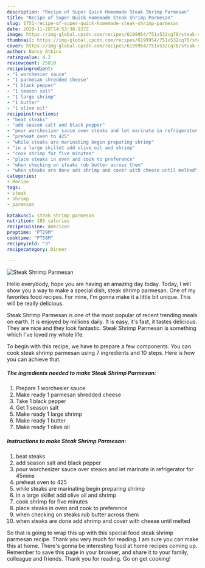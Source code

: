 ```yaml
---
description: "Recipe of Super Quick Homemade Steak Shrimp Parmesan"
title: "Recipe of Super Quick Homemade Steak Shrimp Parmesan"
slug: 1751-recipe-of-super-quick-homemade-steak-shrimp-parmesan
date: 2020-11-28T14:53:38.937Z
image: https://img-global.cpcdn.com/recipes/6199954/751x532cq70/steak-shrimp-parmesan-recipe-main-photo.jpg
thumbnail: https://img-global.cpcdn.com/recipes/6199954/751x532cq70/steak-shrimp-parmesan-recipe-main-photo.jpg
cover: https://img-global.cpcdn.com/recipes/6199954/751x532cq70/steak-shrimp-parmesan-recipe-main-photo.jpg
author: Nancy Atkins
ratingvalue: 4.2
reviewcount: 25810
recipeingredient:
- "1 worchesier sauce"
- "1 parmesan shredded cheese"
- "1 black pepper"
- "1 season salt"
- "1 large shrimp"
- "1 butter"
- "1 olive oil"
recipeinstructions:
- "beat steaks"
- "add season salt and black pepper"
- "pour worchesizer sauce over steaks and let marinate in refrigerator for 45mins"
- "preheat oven to 425"
- "while steaks are marinating begin preparing shrimp"
- "in a large skillet add olive oil and shrimp"
- "cook shrimp for five minutes"
- "place steaks in oven and cook to preference"
- "when checking on steaks rub butter across them"
- "when steaks are done add shrimp and cover with cheese until melted"
categories:
- Recipe
tags:
- steak
- shrimp
- parmesan

katakunci: steak shrimp parmesan 
nutrition: 185 calories
recipecuisine: American
preptime: "PT29M"
cooktime: "PT58M"
recipeyield: "3"
recipecategory: Dinner

---
```



![Steak Shrimp Parmesan](https://img-global.cpcdn.com/recipes/6199954/751x532cq70/steak-shrimp-parmesan-recipe-main-photo.jpg)

Hello everybody, hope you are having an amazing day today. Today, I will show you a way to make a special dish, steak shrimp parmesan. One of my favorites food recipes. For mine, I'm gonna make it a little bit unique. This will be really delicious.



Steak Shrimp Parmesan is one of the most popular of recent trending meals on earth. It is enjoyed by millions daily. It is easy, it's fast, it tastes delicious. They are nice and they look fantastic. Steak Shrimp Parmesan is something which I've loved my whole life.


To begin with this recipe, we have to prepare a few components. You can cook steak shrimp parmesan using 7 ingredients and 10 steps. Here is how you can achieve that.

<!--inarticleads1-->

##### The ingredients needed to make Steak Shrimp Parmesan:

1. Prepare 1 worchesier sauce
1. Make ready 1 parmesan shredded cheese
1. Take 1 black pepper
1. Get 1 season salt
1. Make ready 1 large shrimp
1. Make ready 1 butter
1. Make ready 1 olive oil




<!--inarticleads2-->

##### Instructions to make Steak Shrimp Parmesan:

1. beat steaks
1. add season salt and black pepper
1. pour worchesizer sauce over steaks and let marinate in refrigerator for 45mins
1. preheat oven to 425
1. while steaks are marinating begin preparing shrimp
1. in a large skillet add olive oil and shrimp
1. cook shrimp for five minutes
1. place steaks in oven and cook to preference
1. when checking on steaks rub butter across them
1. when steaks are done add shrimp and cover with cheese until melted




So that is going to wrap this up with this special food steak shrimp parmesan recipe. Thank you very much for reading. I am sure you can make this at home. There's gonna be interesting food at home recipes coming up. Remember to save this page in your browser, and share it to your family, colleague and friends. Thank you for reading. Go on get cooking!

